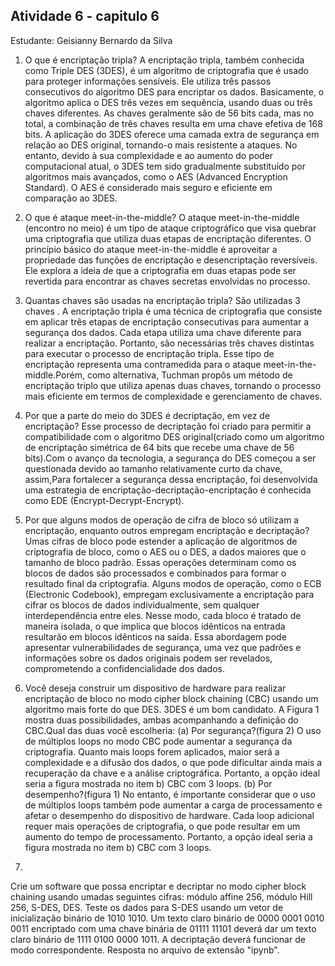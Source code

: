 ## Atividade 6 - capitulo 6

Estudante: Geisianny Bernardo da Silva

1. O que é encriptação tripla?
A encriptação tripla, também conhecida como Triple DES (3DES), é um algoritmo de criptografia que é usado para proteger
 informações sensíveis. Ele utiliza três passos consecutivos do algoritmo DES para encriptar os dados. Basicamente, o 
algoritmo aplica o DES três vezes em sequência, usando duas ou três chaves diferentes. As chaves geralmente são de 56
 bits cada, mas no total, a combinação de três chaves resulta em uma chave efetiva de 168 bits.
A aplicação do 3DES oferece uma camada extra de segurança em relação ao DES original, tornando-o mais resistente a 
ataques. No entanto, devido à sua complexidade e ao aumento do poder computacional atual, o 3DES tem sido gradualmente
 substituído por algoritmos mais avançados, como o AES (Advanced Encryption Standard). O AES é considerado mais seguro 
e eficiente em comparação ao 3DES.

2. O que é ataque meet-in-the-middle?
O ataque meet-in-the-middle (encontro no meio) é um tipo de ataque criptográfico que visa quebrar uma criptografia que 
utiliza duas etapas de encriptação diferentes. O princípio básico do ataque meet-in-the-middle é aproveitar a propriedade
 das funções de encriptação e desencriptação reversíveis. Ele explora a ideia de que a criptografia em duas etapas pode ser
 revertida para encontrar as chaves secretas envolvidas no processo.

3. Quantas chaves são usadas na encriptação tripla?
São utilizadas 3 chaves . A encriptação tripla é uma técnica de criptografia que consiste em aplicar três etapas de 
encriptação consecutivas para aumentar a segurança dos dados. Cada etapa utiliza uma chave diferente para realizar a 
encriptação. Portanto, são necessárias três chaves distintas para executar o processo de encriptação tripla. Esse tipo de
 encriptação representa uma contramedida para o ataque meet-in-the-middle.Porém, como alternativa, Tuchman propôs um método 
de encriptação triplo que utiliza apenas duas chaves, tornando o processo mais eficiente em termos de complexidade e 
gerenciamento de chaves.

4. Por que a parte do meio do 3DES é decriptação, em vez de encriptação?
Esse processo de decriptação foi criado para permitir a compatibilidade com o algoritmo DES original(criado como um algoritmo
 de  encriptação simétrica de 64 bits que recebe uma chave de 56 bits).Com o avanço da tecnologia, a segurança do DES começou 
a ser questionada devido ao tamanho relativamente curto da chave, assim,Para fortalecer a segurança dessa encriptação, foi 
desenvolvida uma estrategia de encriptação-decriptação-encriptação é conhecida como EDE (Encrypt-Decrypt-Encrypt).

5. Por que alguns modos de operação de cifra de bloco só utilizam a encriptação, enquanto outros
empregam encriptação e decriptação?
Umas cifras de bloco pode estender a aplicação de algoritmos de criptografia de bloco, como o AES ou o DES, a dados maiores 
que o tamanho de bloco padrão. Essas operações determinam como os blocos de dados são processados e combinados para formar o 
resultado final da criptografia. Alguns modos de operação, como o ECB (Electronic Codebook), empregam exclusivamente a encriptação 
para cifrar os blocos de dados individualmente, sem qualquer interdependência entre eles. Nesse modo, cada bloco é tratado 
de maneira isolada, o que implica que blocos idênticos na entrada resultarão em blocos idênticos na saída. Essa abordagem pode 
apresentar vulnerabilidades de segurança, uma vez que padrões e informações sobre os dados originais podem ser revelados, 
comprometendo a confidencialidade dos dados.

6. Você deseja construir um dispositivo de hardware para realizar encriptação de bloco no modo cipher block chaining (CBC) 
usando um algoritmo mais forte do que DES. 3DES é um bom candidato. A Figura 1 mostra duas possibilidades, ambas 
acompanhando a definição do CBC.Qual das duas você escolheria:
(a) Por segurança?(figura 2)
O uso de múltiplos loops no modo CBC pode aumentar a segurança da criptografia. Quanto mais loops forem aplicados, 
maior será a complexidade e a difusão dos dados, o que pode dificultar ainda mais a recuperação da chave e a análise 
criptográfica. Portanto, a opção  ideal seria a figura mostrada no item b) CBC com 3 loops.
(b) Por desempenho?(figura 1)
No entanto, é importante considerar que o uso de múltiplos loops também pode aumentar a carga de processamento e afetar o 
desempenho do dispositivo de hardware. Cada loop adicional requer mais operações de criptografia, o que pode resultar em 
um aumento do tempo de processamento. Portanto,  a opção  ideal seria a figura mostrada no item b) CBC com 3 loops.

7.
Crie um software que possa encriptar e decriptar no modo cipher block chaining usando umadas seguintes cifras: módulo affine
 256, módulo Hill 256, S-DES, DES. Teste os dados para S-DES usando um vetor de inicialização binário de 1010 1010. Um texto 
claro binário de 0000 0001 0010 0011 encriptado com uma chave binária de 01111 11101 deverá dar um texto claro binário de 
1111 0100 0000 1011. A decriptação deverá funcionar de modo correspondente. Resposta no arquivo de extensão "ipynb".


